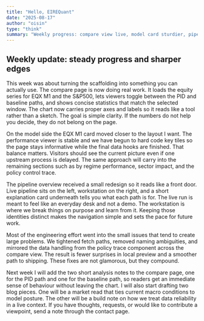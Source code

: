 ```yaml
---
title: "Hello, EIREQuant"
date: "2025-08-17"
author: "oisin"
type: "think"
summary: "Weekly progress: compare view live, model card sturdier, pipeline clarified, and reliability fixes in place."
---
```


## Weekly update: steady progress and sharper edges

This week was about turning the scaffolding into something you can actually use. The compare page is now doing real work. It loads the equity series for EQX M1 and the S&P500, lets viewers toggle between the PID and baseline paths, and shows concise statistics that match the selected window. The chart now carries proper axes and labels so it reads like a tool rather than a sketch. The goal is simple clarity. If the numbers do not help you decide, they do not belong on the page.

On the model side the EQX M1 card moved closer to the layout I want. The performance viewer is stable and we have begun to hard code key tiles so the page stays informative while the final data hooks are finished. That balance matters. Visitors should see the current picture even if one upstream process is delayed. The same approach will carry into the remaining sections such as by regime performance, sector impact, and the policy control trace.

The pipeline overview received a small redesign so it reads like a front door. Live pipeline sits on the left, workstation on the right, and a short explanation card underneath tells you what each path is for. The live run is meant to feel like an everyday desk and not a demo. The workstation is where we break things on purpose and learn from it. Keeping those identities distinct makes the navigation simple and sets the pace for future work.

Most of the engineering effort went into the small issues that tend to create large problems. We tightened fetch paths, removed naming ambiguities, and mirrored the data handling from the policy trace component across the compare view. The result is fewer surprises in local preview and a smoother path to shipping. These fixes are not glamorous, but they compound.

Next week I will add the two short analysis notes to the compare page, one for the PID path and one for the baseline path, so readers get an immediate sense of behaviour without leaving the chart. I will also start drafting two blog pieces. One will be a market read that ties current macro conditions to model posture. The other will be a build note on how we treat data reliability in a live context. If you have thoughts, requests, or would like to contribute a viewpoint, send a note through the contact page.
